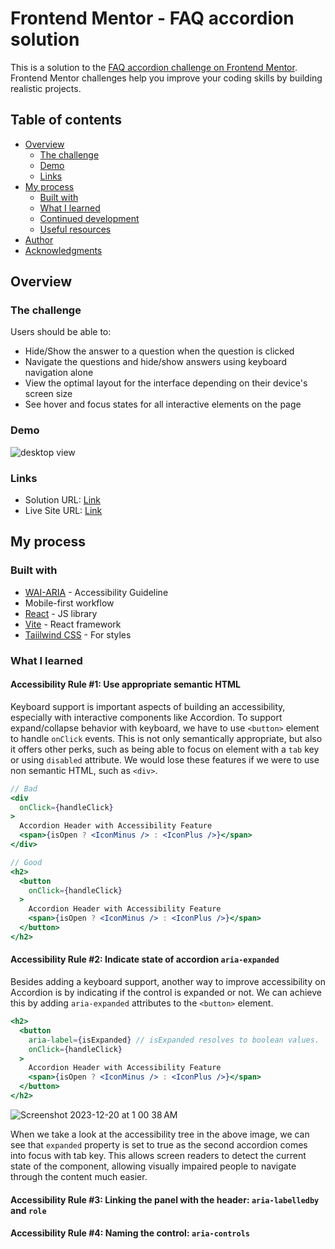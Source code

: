# Frontend Mentor - FAQ accordion solution

This is a solution to the [FAQ accordion challenge on Frontend Mentor](https://www.frontendmentor.io/challenges/faq-accordion-wyfFdeBwBz). Frontend Mentor challenges help you improve your coding skills by building realistic projects. 

## Table of contents

- [Overview](#overview)
  - [The challenge](#the-challenge)
  - [Demo](#demo)
  - [Links](#links)
- [My process](#my-process)
  - [Built with](#built-with)
  - [What I learned](#what-i-learned)
  - [Continued development](#continued-development)
  - [Useful resources](#useful-resources)
- [Author](#author)
- [Acknowledgments](#acknowledgments)


## Overview

### The challenge

Users should be able to:

- Hide/Show the answer to a question when the question is clicked
- Navigate the questions and hide/show answers using keyboard navigation alone
- View the optimal layout for the interface depending on their device's screen size
- See hover and focus states for all interactive elements on the page

### Demo
<span>
<img src="https://github.com/tnamdevnote/faq-accordion/assets/44216709/0128b6a6-d108-40a1-b164-0c55fc65dcd6" alt="desktop view" />

### Links

- Solution URL: [Link](https://www.frontendmentor.io/solutions/accessible-faq-accordion-pyKJjcTX8e)
- Live Site URL: [Link](https://accessible-accordion-faq.netlify.app/)

## My process

### Built with

- [WAI-ARIA](https://www.w3.org/WAI/ARIA/apg/patterns/accordion/examples/accordion/#rps_label) - Accessibility Guideline
- Mobile-first workflow
- [React](https://reactjs.org/) - JS library
- [Vite](https://vitejs.dev/) - React framework
- [Taiilwind CSS](https://tailwindcss.com/) - For styles


### What I learned

#### Accessibility Rule #1: Use appropriate semantic HTML<br>
Keyboard support is important aspects of building an accessibility, especially with interactive components like Accordion. To support expand/collapse behavior with keyboard, we have to use `<button>` element to handle `onClick` events. This is not only semantically appropriate, but also it offers other perks, such as being able to focus on element with a `tab` key or using `disabled` attribute. We would lose these features if we were to use non semantic HTML, such as `<div>`.

```jsx
// Bad
<div
  onClick={handleClick}
>
  Accordion Header with Accessibility Feature
  <span>{isOpen ? <IconMinus /> : <IconPlus />}</span>
</div>

// Good
<h2>
  <button
    onClick={handleClick}
  >
    Accordion Header with Accessibility Feature
    <span>{isOpen ? <IconMinus /> : <IconPlus />}</span>
  </button>
</h2>
```

#### Accessibility Rule #2: Indicate state of accordion `aria-expanded`<br>
Besides adding a keyboard support, another way to improve accessibility on Accordion is by indicating if the control is expanded or not. We can achieve this by adding `aria-expanded` attributes to the `<button>` element.

```jsx
<h2>
  <button
    aria-label={isExpanded} // isExpanded resolves to boolean values.
    onClick={handleClick}
  >
    Accordion Header with Accessibility Feature
    <span>{isOpen ? <IconMinus /> : <IconPlus />}</span>
  </button>
</h2>
```
![Screenshot 2023-12-20 at 1 00 38 AM](https://github.com/tnamdevnote/faq-accordion/assets/44216709/d48f18d3-354f-4c2b-99c7-fd3c428c9c8a)

When we take a look at the accessibility tree in the above image, we can see that `expanded` property is set to true as the second accordion comes into focus with tab key. This allows screen readers to detect the current state of the component, allowing visually impaired people to navigate through the content much easier.<br>

#### Accessibility Rule #3: Linking the panel with the header: `aria-labelledby` and `role`<br>

#### Accessibility Rule #4: Naming the control: `aria-controls` <br>




